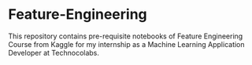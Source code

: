 # Feature-Engineering
This repository contains pre-requisite notebooks of Feature Engineering Course from Kaggle for my internship as a Machine Learning Application Developer at Technocolabs.
